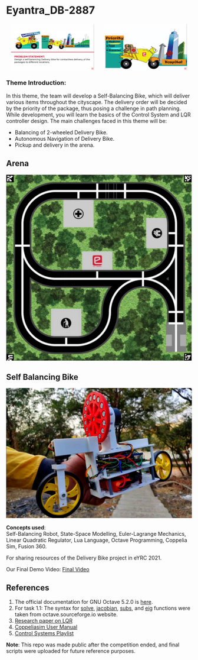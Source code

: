# Eyantra_DB-2887

<div style="display: flex; justify-content: space-around; align-items: center;">
    <img src="assets/PS.png" alt="PS Image" style="width: 45%; height: auto;" />
    <img src="assets/priority.png" alt="Priority Image" style="width: 45%; height: auto;" />
</div>

### Theme Introduction:
In this theme, the team will develop a Self-Balancing Bike, which will deliver various items throughout the cityscape. The delivery order will be decided by the priority of the package, thus posing a challenge in path planning. While development, you will learn the basics of the Control System and LQR controller design. The main challenges faced in this theme will be:

- Balancing of 2-wheeled Delivery Bike.
- Autonomous Navigation of Delivery Bike.
- Pickup and delivery in the arena.

## Arena
![Arena](assets/arena.png)

## Self Balancing Bike
![Self Balancing Bike](assets/DB.png)

**Concepts used**:  
Self-Balancing Robot, State-Space Modelling, Euler-Lagrange Mechanics, Linear Quadratic Regulator, Lua Language, Octave Programming, Coppelia Sim, Fusion 360.

For sharing resources of the Delivery Bike project in eYRC 2021.

Our Final Demo Video: [Final Video](https://www.youtube.com/watch?v=rL16adhfV5o)

## References
1. The official documentation for GNU Octave 5.2.0 is [here](https://octave.org/doc/v5.2.0/).
2. For task 1.1: The syntax for [solve](https://octave.sourceforge.io/symbolic/function/@sym/solve.html), [jacobian](https://octave.sourceforge.io/symbolic/function/@sym/jacobian.html), [subs](https://octave.sourceforge.io/symbolic/function/@sym/subs.html), and [eig](https://octave.sourceforge.io/octave/function/eigs.html) functions were taken from octave.sourceforge.io website.
3. [Research paper on LQR](https://www.kybernetika.cz/content/2015/1/173/paper.pdf)
4. [Coppeliasim User Manual](https://www.coppeliarobotics.com/helpFiles/)
5. [Control Systems Playlist](https://youtube.com/playlist?list=PLMrJAkhIeNNR20Mz-VpzgfQs5zrYi085m)

**Note**: This repo was made public after the competition ended, and final scripts were uploaded for future reference purposes.
